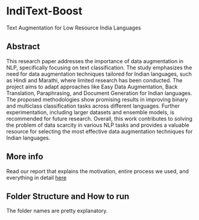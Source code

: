 # IndiText-Boost
Text Augmentation for Low Resource India Languages


## Abstract
This research paper addresses the importance of data augmentation in NLP, specifically focusing on text classification. The study emphasizes the need for data augmentation techniques tailored for Indian languages, such as Hindi and Marathi, where limited research has been conducted. The project aims to adapt approaches like Easy Data Augmentation, Back Translation, Paraphrasing, and Document Generation for Indian languages. The proposed methodologies show promising results in improving binary and multiclass classification tasks across different languages. Further experimentation, including larger datasets and ensemble models, is recommended for future research. Overall, this work contributes to solving the problem of data scarcity in various NLP tasks and provides a valuable resource for selecting the most effective data augmentation techniques for Indian languages.


## More info
Read our report that explains the motivation, entire process we used, and everything in detail [here](./report/)


## Folder Structure and How to run
The folder names are pretty explanatory.